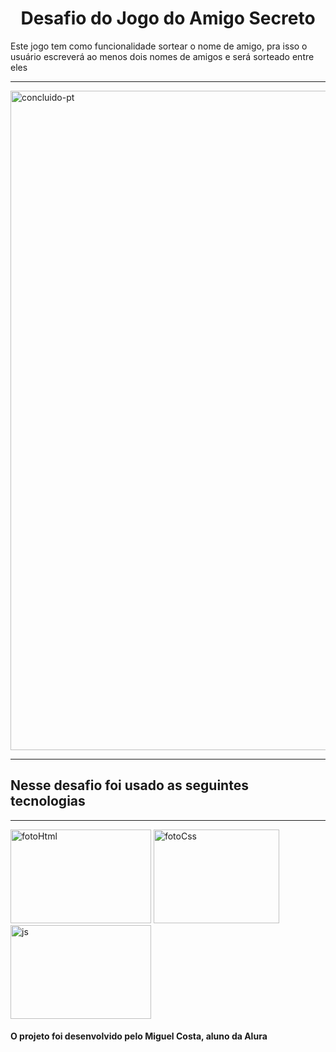 <h1 align="center"> Desafio do Jogo do Amigo Secreto </h1>
<p> Este jogo tem como funcionalidade sortear o nome de amigo, pra isso o usuário escreverá ao menos dois nomes de amigos e será sorteado entre eles </p>
<hr>
<img width="3000" height="1055" alt="concluido-pt" src="https://github.com/user-attachments/assets/37f1d28c-ea6b-4592-b22d-acf797f02cca" />
<hr>
 <h2>Nesse desafio foi usado as seguintes tecnologias</h2>
 <hr>
  
<img width="225" height="150" alt="fotoHtml" src="https://github.com/user-attachments/assets/15fa8fd3-e7d8-4d18-873d-12ecf9b3c538" />
<img width="201" height="150" alt="fotoCss" src="https://github.com/user-attachments/assets/f0c548ea-2890-441e-bd43-f34f64b7f407" />
<img width="225" height="150" alt="js" src="https://github.com/user-attachments/assets/3db397d7-bd48-4940-ba06-49b1db6efdc5" />

<h4>O projeto foi desenvolvido pelo Miguel Costa, aluno da Alura</h4>
